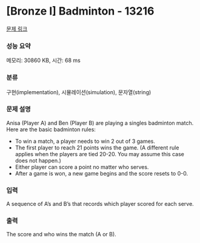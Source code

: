 # [Bronze I] Badminton - 13216 

[문제 링크](https://www.acmicpc.net/problem/13216) 

### 성능 요약

메모리: 30860 KB, 시간: 68 ms

### 분류

구현(implementation), 시뮬레이션(simulation), 문자열(string)

### 문제 설명

<p>Anisa (Player A) and Ben (Player B) are playing a singles badminton match. Here are the basic badminton rules:</p>

<ul>
	<li>To win a match, a player needs to win 2 out of 3 games.</li>
	<li>The first player to reach 21 points wins the game. (A different rule applies when the players are tied 20-20. You may assume this case does not happen.)</li>
	<li>Either player can score a point no matter who serves.</li>
	<li>After a game is won, a new game begins and the score resets to 0-0.</li>
</ul>

### 입력 

 <p>A sequence of A’s and B’s that records which player scored for each serve.</p>

### 출력 

 <p>The score and who wins the match (A or B).</p>

